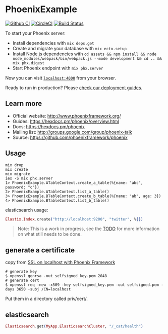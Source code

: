 # PhoenixExample
[![Github CI](https://github.com/getong/phoenix_example/workflows/elixir_ci/badge.svg)](https://github.com/getong/phoenix_example/workflows/elixir_ci/badge.svg)
[![CircleCI](https://circleci.com/gh/getong/phoenix_example.svg?style=svg)](https://circleci.com/gh/getong/phoenix_example)
[![Build Status](https://travis-ci.org/getong/phoenix_example.svg?branch=master)](https://travis-ci.org/getong/phoenix_example)

To start your Phoenix server:

  * Install dependencies with `mix deps.get`
  * Create and migrate your database with `mix ecto.setup`
  * Install Node.js dependencies with `cd assets && npm install && node node_modules/webpack/bin/webpack.js --mode development && cd .. && mix phx.digest`
  * Start Phoenix endpoint with `mix phx.server`

Now you can visit [`localhost:4000`](http://localhost:4000) from your browser.

Ready to run in production? Please [check our deployment guides](https://hexdocs.pm/phoenix/deployment.html).

## Learn more

  * Official website: http://www.phoenixframework.org/
  * Guides: https://hexdocs.pm/phoenix/overview.html
  * Docs: https://hexdocs.pm/phoenix
  * Mailing list: http://groups.google.com/group/phoenix-talk
  * Source: https://github.com/phoenixframework/phoenix

## Usage

``` shell
mix drop
mix create
mix migrate
iex -S mix phx.server
1> PhoenixExample.ATableContext.create_a_table(%{name: "abc", password: "c"})
2> PhoenixExample.ATableContext.list_a_table()
3> PhoenixExample.BTableContext.create_b_table(%{name: "ab", age: 3})
4> PhoenixExample.BTableContext.list_b_table()
```
elasticsearch usage:

``` elixir
Elastix.Index.create("http://localhost:9200", "twitter", %{})
```

> Note: This is a work in progress, see the
[TODO](TODO.md) for more
information on what still needs to be done.

## generate a certificate
copy from [SSL on localhost with Phoenix Framework](https://ohanhi.com/phoenix-ssl-localhost.html)
``` shell
# generate key
$ openssl genrsa -out selfsigned_key.pem 2048
# generate cert
$ openssl req -new -x509 -key selfsigned_key.pem -out selfsigned.pem -days 3650 -subj /CN=localhost
```
Put them in a directory called priv/cert/.

## elasticsearch

``` elixir
Elasticsearch.get(MyApp.ElasticsearchCluster, "/_cat/health")
```
